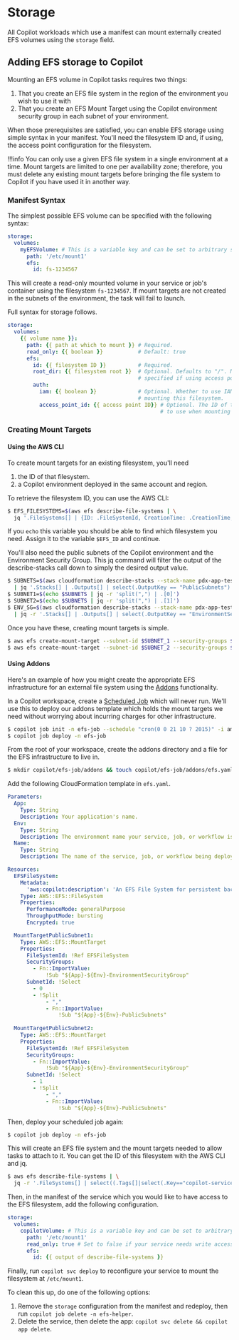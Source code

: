# Storage
All Copilot workloads which use a manifest can mount externally created EFS volumes using the `storage` field. 

## Adding EFS storage to Copilot
Mounting an EFS volume in Copilot tasks requires two things:

1. That you create an EFS file system in the region of the environment you wish to use it with
2. That you create an EFS Mount Target using the Copilot environment security group in each subnet of your environment. 

When those prerequisites are satisfied, you can enable EFS storage using simple syntax in your manifest. You'll need the filesystem ID and, if using, the access point configuration for the filesystem.

!!!info
    You can only use a given EFS file system in a single environment at a time. Mount targets are limited to one per availability zone; therefore, you must delete any existing mount targets before bringing the file system to Copilot if you have used it in another way. 

### Manifest Syntax
The simplest possible EFS volume can be specified with the following syntax:

```yaml
storage:
  volumes:
    myEFSVolume: # This is a variable key and can be set to arbitrary strings.
      path: '/etc/mount1'
      efs:
        id: fs-1234567 
```

This will create a read-only mounted volume in your service or job's container using the filesystem `fs-1234567`. If mount targets are not created in the subnets of the environment, the task will fail to launch. 

Full syntax for storage follows. 

```yaml
storage:
  volumes:
    {{ volume name }}:
      path: {{ path at which to mount }} # Required.
      read_only: {{ boolean }}           # Default: true
      efs:
        id: {{ filesystem ID }}          # Required.
        root_dir: {{ filesystem root }}  # Optional. Defaults to "/". Must not be 
                                         # specified if using access points.
        auth: 
          iam: {{ boolean }}             # Optional. Whether to use IAM authorization when 
                                         # mounting this filesystem.
          access_point_id: {{ access point ID}} # Optional. The ID of the EFS Access Point
                                                # to use when mounting this filesystem.
```

### Creating Mount Targets

#### Using the AWS CLI
To create mount targets for an existing filesystem, you'll need 

1. the ID of that filesystem.
2. a Copilot environment deployed in the same account and region.

To retrieve the filesystem ID, you can use the AWS CLI:
```bash
$ EFS_FILESYSTEMS=$(aws efs describe-file-systems | \
  jq '.FileSystems[] | {ID: .FileSystemId, CreationTime: .CreationTime, Size: .SizeInBytes.Value}')
```

If you `echo` this variable you should be able to find which filesystem you need. Assign it to the variable `$EFS_ID` and continue.

You'll also need the public subnets of the Copilot environment and the Environment Security Group. This jq command will filter the output of the describe-stacks call down to simply the desired output value. 

```bash
$ SUBNETS=$(aws cloudformation describe-stacks --stack-name pdx-app-test \
  | jq '.Stacks[] | .Outputs[] | select(.OutputKey == "PublicSubnets") | .OutputValue')
$ SUBNET1=$(echo $SUBNETS | jq -r 'split(",") | .[0]')
$ SUBNET2=$(echo $SUBNETS | jq -r 'split(",") | .[1]')
$ ENV_SG=$(aws cloudformation describe-stacks --stack-name pdx-app-test \
  | jq -r '.Stacks[] | .Outputs[] | select(.OutputKey == "EnvironmentSecurityGroup") | .OutputValue')
```

Once you have these, creating mount targets is simple. 
```bash
$ aws efs create-mount-target --subnet-id $SUBNET_1 --security-groups $ENV_SG --file-system-id $EFS_ID
$ aws efs create-mount-target --subnet-id $SUBNET_2 --security-groups $ENV_SG --file-system-id $EFS_ID
```

#### Using Addons
Here's an example of how you might create the appropriate EFS infrastructure for an external file system using the [Addons](../developing/additional-aws-resources.md) functionality. 

In a Copilot workspace, create a [Scheduled Job](../manifest/scheduled-job.md) which will never run. We'll use this to deploy our addons template which holds the mount targets we need without worrying about incurring charges for other infrastructure. 

```bash
$ copilot job init -n efs-job --schedule "cron(0 0 21 10 ? 2015)" -i amazon/amazon-ecs-sample 
$ copilot job deploy -n efs-job
```

From the root of your workspace, create the addons directory and a file for the EFS infrastructure to live in. 

```bash
$ mkdir copilot/efs-job/addons && touch copilot/efs-job/addons/efs.yaml
```
Add the following CloudFormation template in `efs.yaml`. 

```yaml
Parameters:
  App:
    Type: String
    Description: Your application's name.
  Env:
    Type: String
    Description: The environment name your service, job, or workflow is being deployed to.
  Name:
    Type: String
    Description: The name of the service, job, or workflow being deployed.

Resources:
  EFSFileSystem:
    Metadata:
      'aws:copilot:description': 'An EFS File System for persistent backing storage for tasks and services'
    Type: AWS::EFS::FileSystem
    Properties:
      PerformanceMode: generalPurpose 
      ThroughputMode: bursting
      Encrypted: true

  MountTargetPublicSubnet1:
    Type: AWS::EFS::MountTarget
    Properties: 
      FileSystemId: !Ref EFSFileSystem
      SecurityGroups: 
        - Fn::ImportValue:
            !Sub "${App}-${Env}-EnvironmentSecurityGroup"
      SubnetId: !Select 
        - 0
        - !Split 
            - ","
            - Fn::ImportValue:
                !Sub "${App}-${Env}-PublicSubnets"
      
  MountTargetPublicSubnet2:
    Type: AWS::EFS::MountTarget
    Properties:
      FileSystemId: !Ref EFSFileSystem
      SecurityGroups:
        - Fn::ImportValue:
            !Sub "${App}-${Env}-EnvironmentSecurityGroup"
      SubnetId: !Select 
        - 1
        - !Split 
            - ","
            - Fn::ImportValue:
                !Sub "${App}-${Env}-PublicSubnets"

```

Then, deploy your scheduled job again: 
```bash
$ copilot job deploy -n efs-job
```

This will create an EFS file system and the mount targets needed to allow tasks to attach to it. You can get the ID of this filesystem with the AWS CLI and jq.
```bash
$ aws efs describe-file-systems | \
  jq -r '.FileSystems[] | select((.Tags[]|select(.Key=="copilot-service")|.Value) =="efs-helper") | .FileSystemId'
```

Then, in the manifest of the service which you would like to have access to the EFS filesystem, add the following configuration.

```yaml
storage:
  volumes:
    copilotVolume: # This is a variable key and can be set to arbitrary strings.
      path: '/etc/mount1'
      read_only: true # Set to false if your service needs write access. 
      efs:
        id: {{ output of describe-file-systems }}
```

Finally, run `copilot svc deploy` to reconfigure your service to mount the filesystem at `/etc/mount1`. 

To clean this up, do one of the following options: 

1. Remove the `storage` configuration from the manifest and redeploy, then run `copilot job delete -n efs-helper`.
2. Delete the service, then delete the app: `copilot svc delete && copilot app delete`. 